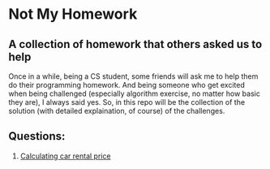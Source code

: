 # Not My Homework
## A collection of homework that others asked us to help
Once in a while, being a CS student, some friends will ask me to help them do their programming homework. And being someone who get excited when being challenged (especially algorithm exercise, no matter how basic they are), I always said yes. So, in this repo will be the collection of the solution (with detailed explaination, of course) of the challenges.

## Questions:
1. [Calculating car rental price](https://github.com/CharaeKeow/not-my-homework/tree/master/Calculate%20Car%20Rental%20Fee)
